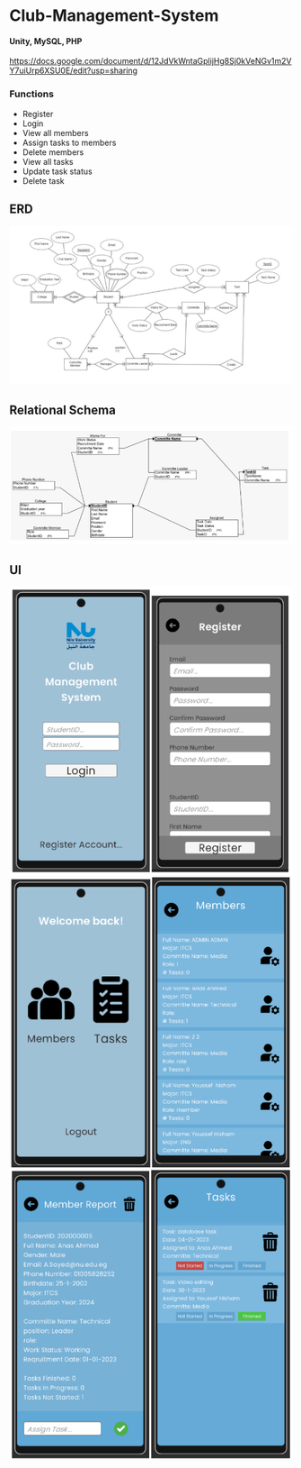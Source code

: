 # Club-Management-System
#### Unity, MySQL, PHP
https://docs.google.com/document/d/12JdVkWntaGplijHg8Sj0kVeNGv1m2VY7uiUrp6XSU0E/edit?usp=sharing

### Functions
- Register
- Login
- View all members
- Assign tasks to members
- Delete members
- View all tasks
- Update task status
- Delete task

## ERD
![ERD](https://github.com/AnasMations/Club-Management-System/blob/main/images/ERD.PNG)

## Relational Schema
![Relational Schema](https://github.com/AnasMations/Club-Management-System/blob/main/images/Relational%20Schema.PNG)

## UI
![UI](https://github.com/AnasMations/Club-Management-System/blob/main/images/UI1.PNG)
![UI](https://github.com/AnasMations/Club-Management-System/blob/main/images/UI2.PNG)
![UI](https://github.com/AnasMations/Club-Management-System/blob/main/images/UI3.PNG)
